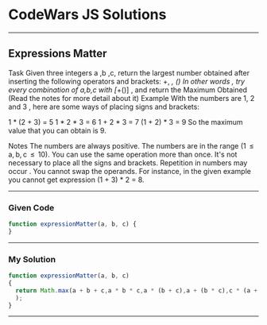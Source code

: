 # CodeWars JS Solutions

---

## Expressions Matter

Task
Given three integers a ,b ,c, return the largest number obtained after inserting the following operators and brackets: +, *, ()
In other words , try every combination of a,b,c with [*+()] , and return the Maximum Obtained (Read the notes for more detail about it)
Example
With the numbers are 1, 2 and 3 , here are some ways of placing signs and brackets:

1 * (2 + 3) = 5
1 * 2 * 3 = 6
1 + 2 * 3 = 7
(1 + 2) * 3 = 9
So the maximum value that you can obtain is 9.

Notes
The numbers are always positive.
The numbers are in the range (1  ≤  a, b, c  ≤  10).
You can use the same operation more than once.
It's not necessary to place all the signs and brackets.
Repetition in numbers may occur .
You cannot swap the operands. For instance, in the given example you cannot get expression (1 + 3) * 2 = 8.


---

### Given Code


```js
function expressionMatter(a, b, c) {
}
```

---

### My Solution 


```js
function expressionMatter(a, b, c) 
{
  return Math.max(a + b + c,a * b * c,a * (b + c),a + (b * c),c * (a + b)
  );
}
```


---

